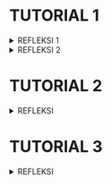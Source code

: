 # TUTORIAL 1
<details>
<summary>REFLEKSI 1</summary>
Pada exercise pertama ini, saya telah membuat dua fungsionalitas tambahan pada aplikasi ini. Dalam membuat dua fungsionalitas tersebut, saya berusaha sebaik yang saya bisa untuk melakukan coding sesuai standardnya/ Dari sisi clean code, beberapa hal yang telah saya coba untuk implementasikan agar kode saya mudah terbaca dan "clean" adalah sebagai berikut.
- memberikan penamaan yang meaningful. Pada saat memberikan nama untuk variable maupun fungsi, saya berusaha untuk memberikan nama yang mudah dimengerti bahkan oleh orang yang baru sekali melihatnya. Sebagai contoh, saya memberi nama fungsi untuk mencari produk berdasarkan id dengan nama "findProductById". Contoh lain, saya membuat penghitung untuk menghitung berapa jenis item yang telah disimpan dalam aplikasi dengan nama "product Counter".
- Penggunaan fungsi yang singkat. Sebagaimana telah dijabarkan pada saat perkuliahan, sebaiknya fungsi yang dibuat oleh programmer dibuat sesingkat mungkin. Fungsi tersebut sebaiknya hanya melakukan satu hal. Selain itu, fungsi yang saya buat memiliki tidak lebih dari 20 baris. Saya juga memecah fungsi yang dapat dipecah. Sebagai contoh, saya memecah fungsi mencari produk dari mengedit dan menghapus. Dengan demikian, masing-masing fungsi hanya memiliki satu fungsionalitas. Sedangkan untuk kebutuhan mencari produknya, saya melakukan pemanggilan fungsi findProductById pada saat ingin mengedit dan menghapus
- Menurut penuturan Pak Ade (dosen kelas A), comment bukanlah sesuatu yang sebaiknya dijadikan fokus pada zaman sekarang. Lebih baik menjadikan kode kita terbaca dari pada membuat banyak comment untuk menjelaskan kodenya. Dengan demikian, saya memilih untuk sejelas mungkin menulis penamaan serta penulisan kode sehingga itu terbaca dari pada membuat komen
- Layout dan formatting. Saya menggunakan formatting yang saat ini banyak digunakan yaitu indentasi 4 baris untuk setiap satu indentasi yang diperlukan.

Lalu, dari segi secure coding, terus terang sejauh ini belum terlalu terasa karena code yang dibuat masih berupa aplikasi sederhana yang belum memerlukan keamanan tingkat tinggi. Hal ini dikarenakan aplikasi yang dibuat masih belum membutuhkan hal-hal seperti autentikasi, autorisasi, input data validation, maupun output data encoding. Ke depannya, saya sangat tertarik untuk melatih kemampuan saya dalam melakukan secure coding
</details>
<details>
<summary>REFLEKSI 2</summary>
1. Setelah membuat unit test, saya merasa cukup senang karena mungkin itu adalah unit test pertama yang saya buat sendiri. Meskipun masih sangat sederhana, semoga itu menjadi awal yang baik untuk perjalanan saya ke depannya. Jumlah unit test yang dibutuhkan oleh sebuah class sebenarnya mungkin tidak dapat ditentukan secara umum. Tiap class mungkin memiliki jumlah fungsi yang berbeda, kemungkinan atas kasus penyimpangan yang berbeda, serta faktor-faktor lain yang dapat mempengaruhi kebutuhan unit test yang berbeda. Dengan demikian, menurut saya setiap class memiliki kebutuhan yang berbeda. Selain itu, saya melihat bahwa semakin banyak unit test semakin baik karena artinya banyak hal yang terprediksi salah dapat teratasi. Meskipun demikian, kita hanya dapat membuat unit test sebanyak mungkin dari hal-hal yang kita prediksi dapat terjadi. Hal ini berarti sebuah code yang memiliki 100% code coverage belum tentu aman dari bug. Hal ini disebabkan unit test yang kita buat baru dari hal-hal yang kita bisa prediksi
2. Apa bila ditinjau dari sisi issue clean code, terdapat beberapa hal yang perlu diperhatikan dan berisiko menurunkan tingkat kualitas clean codenya. Beberapa hal tersebut di antaranya adalah sebagai berikut.
   
   - Kemungkinan terdapat kode yang terduplikasi. Seperti yang disebutkan, keduanya memiliki setup prosedur dan instance variables yang mirip. Hal ini dapat diimprove misalnya dengan membuat superclass yang memiliki kode yang mirip antara keduanya. 
   - Kejelasan tesnya mungkin menjadi sedikit rancu untuk orang lain yang baru melihatnya. Hal ini karena kemiripan keduanya mungkin saja membuat orang menjadi bingung akan perbedaan fungsinya satu sama lain
   
  Dengan demikian, penambahan test sebenarnya adalah sesuatu yang sangat baik. Akan tetapi, kita tetap perlu berusaha untuk memastikan kejelasan kodenya. Hal tersebut dapat dilakukan dengan prinsip-prinsip clean code. Selain itu, kita perlu memastikan bahwa kode yang kita buat tidak redundant. Jika dapat membuatnya diketik hanya satu kali, tidak perlu membuatnya diketik dua kali.
</details>

# TUTORIAL 2
<details>
<summary>REFLEKSI</summary>
1. Berdasarkan code scanning yang dilakukan menggunakan SonarCloud, terdapat 3 isu utama pada code saya. Saya memutuskan untuk membetulkan semuanya. Isu tersebut adalah sebagai berikut.
   - Adanya penamaan yang tidak sesuai konvensi
     Terdapat penamaan fungsi yang tidak sesuai konvensi, yaitu fuction "HalamanUtama". Agar sesuai konvensi, saya mengubahnya menjadi camelCase, yaitu "halamanUtama"
   - Adanya bagian kode yang tidak digunakan
     SonarCloud menyarankan untuk menghapus beberapa private attribute yang ada pada class Product karena dianggap tidak berguna. Hal ini dikarenakan tidak ada function yang secara langsung mengubah atau menggunakan attribute-attribute tersebut. Untuk mengatasinya, saya sudah memberi decorative @Getter dan @Setter sehingga semua attribute tersebut sebenanya dapat dijangkau dari luar class.
   - Multi-threading
     SonarCloud menyarankan untuk menghapus salah satu function yang memuat static attribute. SonacCloud menyarankannya karena dikhawatirkan hal tersebut dapat membuat saya secara tidak sengaja menggati nilainya. Padahal attribute tesebut saya gunakan untuk memberikan ID produk, yaitu dengan menghitung banyaknya produk. Solusi yang saya lakukan adalah dengan mengganti ID menggunakan UUID yang digenerate secara random.

2. Sudah. CI/CD adalah kependekan dari Continuous Integration dan Continuous Deployment. Prinsip CI/CD adalah prinsip automasi dalam pembuatan program secara continuous. Yang dilakukan pada tutorial ini adalah mengautomasi testing yang dilakukan dengan menggunakan tool SonarCloud dan ScoreCard. Kedua tools tersebut akan melakukan testing secara otomatis ketika pengguna melakukan perubahan pada repositori atau branch. Untuk deployment, saya menggunakan Koyeb yang akan melakukan deployment ke `https://mild-lizard-bangjai123.koyeb.app/` secara otomatis setiap saya melakukan push ke github. Hal ini sesuai dengan prinsip automasi yang berkelanjutan pada CI/CD.
</details>

# TUTORIAL 3
<details>
<summary>REFLEKSI</summary>
1. Prinsip SOLID yang saya implementasikan pada projek saya:
   - S:
     S dalam SOLID berarti _single responsibility principle_. artinya, setiap module pada project sebaiknya hanya memiliki satu role atau job. Hal ini saya lakukan dengan memisahkan Car Controller dan Home Controller dan Project Controller.
   - O:
     O dalam SOLID berarti _open-closed principle_. artinya, kode yang dibuat dapat diextend tanpa mengubah kode yang sudah ada. Saya melakukannya dengan melakukan inheritence dengan membuat atribute dan method pada parent class tidak sensitive pada class tertentu. Dengan demikian, kode dapat diextend tanpa mengubah kode awal
   - L:
     L dalam SOLID berarti _liskov substitution principle_. LSP adalah prinsip di mana jika B adalah subclass dari A, kita dapat melakukan substitusi antara A dan B tanpa menimbulkan _unexpected behavior_ pada kode. Hal ini dapat dilihat pada inheritence yang saya lakukan pada GeneralController (abstract) yang memiliki subclass CarRepository dan ProductRepository.
   - D:
     D dalam SOLID berarti _Dependency inversion principle_. Prinsip ini menyarankan penggunaan interface dari pada class untuk memanggil objek pada class lain. Saya mengimplementasikannya dnegna membuat interface GeneralService<T> untuk menampung class CarServiceImpl dan ProductServiceImpl

2. Beberapa keuntungan SOLID:
   Secara umum, prinsip SOLID bertujuan untuk meningkatkan maintainability dari kode yang kita miliki. prinsip SOLID akan menghasilkan kode yang lebih clean, lebih modular, dan lebih mudah dimaintain. Dengan begitu, SOLID akan mengurangi risiko software yang fragile, mengurangi effort dalam pengembangan aplikasi, dan mendorong pengembangan sistem software yang lebih robust dan adaptable.

   Contoh penggunaan prinsip SOLID pada projek saya adalah sebagaimana telah saya sebutkan pada poin-poin di nomor satu. Saya melihat, penerapan SRP pada project saya memungkinkan saya melakukan _tracking_ terhadap error secara lebih _effortless_ karena saya mengetahui bagian mana terjadinya error. Selain itu, penerapan OCP dan LSP memberikan saya fleksibilitas yang lebih tinggi dalam melakukan perubahan terhadap kode saya.

4. Beberapa kerugian tidak menerapkan SOLID:
   Tidak dilakukannya prinsip-prinsip SOLID dapat mengurangi maintainability program yang dibuat. Modifikasi yang akan dilakukan di masa depan bisa jadi membutuhkan effort yang lebih besar dari pada jika menerapkan prinsip SOLID. Selain itu, tidak diterapkannya SOLID membuat kode menjadi kurang reusable, memiliki ketergantungan yang tinggi, dan kemungkinan suatu perubahan menyebabkan perubahan behaviour tidak terduga pada bagian lain.

   Dalam konteks projek saya, saya memperkirakan, jika saya tidak menerapkan SRP, saya akan kesulitan untuk memaintain bagian fungsionalitas tertentu pada kode saya. Hal ini dapat terjadi jika tidak menggunakan SRP karena kode yang saya buat akan memiliki fungsi terlalu banyak pada satu bagian. Hal ini akan sangat melelahkan untuk untuk memaintainnya. Selain itu, tanpa OCP dan LSP, saya akan memiliki fleksibilitas yang rendah dalam mengubah kode saya. Hal ini disebabkan kode yang saya miliki bisa saja memiliki ketergantungan satu sama lain. Dengan demikian, mengubah sebagian kode dapat berisiko mengubah banyak behaviour dari kode secara umum.

</details>
